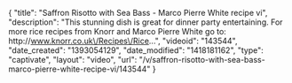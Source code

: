 {
    "title": "Saffron Risotto with Sea Bass - Marco Pierre White recipe vi",
    "description": "This stunning dish is great for dinner party entertaining. For more rice recipes from Knorr and Marco Pierre White go to: http:\/\/www.knorr.co.uk\/Recipes\/Rice...",
    "videoid": "143544",
    "date_created": "1393054129",
    "date_modified": "1418181162",
    "type": "captivate",
    "layout": "video",
    "url": "\/v\/saffron-risotto-with-sea-bass-marco-pierre-white-recipe-vi\/143544"
}
